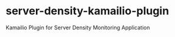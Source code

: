 server-density-kamailio-plugin
==============================

Kamailio Plugin for Server Density Monitoring Application